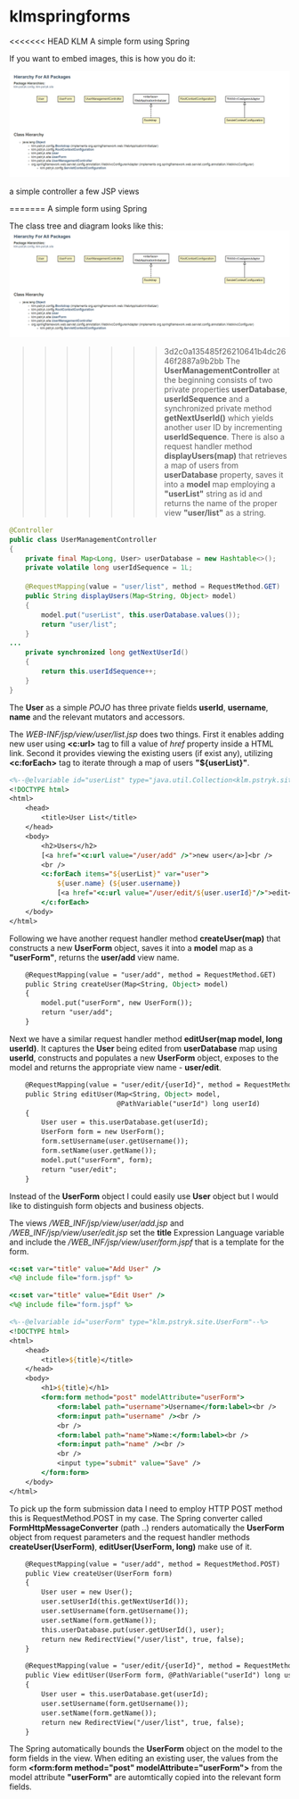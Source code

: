 # klmspringforms
<<<<<<< HEAD
KLM A simple form using Spring


If you want to embed images, this is how you do it:

![KLM package diagram](https://github.com/cklimkowski/klmspringforms/blob/master/wiki/klmpackages.png)

a simple controller
a few JSP views

=======
A simple form using Spring

The class tree and diagram looks like this: 
![KLM package diagram](https://github.com/cklimkowski/klmspringforms/blob/master/wiki/klmpackages.png)

>>>>>>> 3d2c0a135485f26210641b4dc2646f2887a9b2bb
The **UserManagementController** at the beginning consists of two private properties **userDatabase**, **userIdSequence** and a synchronized private method **getNextUserId()** which yields another user ID by incrementing **userIdSequence**. There is also a request handler method **displayUsers(map)** that retrieves a map of users from **userDatabase** property, saves it into a **model** map employing a **"userList"** string as id and returns the name of the proper view **"user/list"** as a string.

```java
@Controller
public class UserManagementController
{
    private final Map<Long, User> userDatabase = new Hashtable<>();
    private volatile long userIdSequence = 1L;

    @RequestMapping(value = "user/list", method = RequestMethod.GET)
    public String displayUsers(Map<String, Object> model)
    {
        model.put("userList", this.userDatabase.values());
        return "user/list";
    }
...
    private synchronized long getNextUserId()
    {
        return this.userIdSequence++;
    }
}

```
The **User** as a simple *POJO* has three private fields **userId**, **username**, **name** and the relevant mutators and accessors.

The *WEB-INF/jsp/view/user/list.jsp* does two things. First it enables adding new user using **<c:url>** tag to fill a value of *href* property inside a HTML link. Second it provides viewing the existing users (if exist any), utilizing **<c:forEach>** tag to iterate through a map of users **"${userList}"**.

```jsp
<%--@elvariable id="userList" type="java.util.Collection<klm.pstryk.site.User>"--%>
<!DOCTYPE html>
<html>
    <head>
        <title>User List</title>
    </head>
    <body>
        <h2>Users</h2>
        [<a href="<c:url value="/user/add" />">new user</a>]<br />
        <br />
        <c:forEach items="${userList}" var="user">
            ${user.name} (${user.username})
            [<a href="<c:url value="/user/edit/${user.userId}"/>">edit</a>]<br/>
        </c:forEach>
    </body>
</html>
```

Following we have another request handler method **createUser(map)** that constructs a new **UserForm** object, saves it into a **model** map as a **"userForm"**, returns the  **user/add** view name.
```jsp
    @RequestMapping(value = "user/add", method = RequestMethod.GET)
    public String createUser(Map<String, Object> model)
    {
        model.put("userForm", new UserForm());
        return "user/add";
    }
```
Next we have a similar request handler method **editUser(map model, long userId)**. It captures the **User** being edited from **userDatabase** map using **userId**, constructs and populates a new **UserForm** object, exposes to the model and returns the appropriate view name - **user/edit**.
```jsp
    @RequestMapping(value = "user/edit/{userId}", method = RequestMethod.GET)
    public String editUser(Map<String, Object> model,
                           @PathVariable("userId") long userId)
    {
        User user = this.userDatabase.get(userId);
        UserForm form = new UserForm();
        form.setUsername(user.getUsername());
        form.setName(user.getName());
        model.put("userForm", form);
        return "user/edit";
    }

```
Instead of the **UserForm** object I could easily use **User** object but I would like to distinguish form objects and business objects.

The views */WEB_INF/jsp/view/user/add.jsp* and */WEB_INF/jsp/view/user/edit.jsp* set the **title** Expression Language variable and include the */WEB_INF/jsp/view/user/form.jspf* that is a template for the form.

```jsp
<c:set var="title" value="Add User" />
<%@ include file="form.jspf" %>
```
```jsp
<c:set var="title" value="Edit User" />
<%@ include file="form.jspf" %>
```
```jsp
<%--@elvariable id="userForm" type="klm.pstryk.site.UserForm"--%>
<!DOCTYPE html>
<html>
    <head>
        <title>${title}</title>
    </head>
    <body>
        <h1>${title}</h1>
        <form:form method="post" modelAttribute="userForm">
            <form:label path="username">Username</form:label><br />
            <form:input path="username" /><br />
            <br />
            <form:label path="name">Name:</form:label><br />
            <form:input path="name" /><br />
            <br />
            <input type="submit" value="Save" />
        </form:form>
    </body>
</html>
```

To pick up the form submission data I need to employ HTTP POST method this is RequestMethod.POST in my case. The Spring converter called **FormHttpMessageConverter** (path ..) renders automatically the **UserForm** object from request parameters and the request handler methods **createUser(UserForm)**, **editUser(UserForm, long)** make use of it.
```jsp
    @RequestMapping(value = "user/add", method = RequestMethod.POST)
    public View createUser(UserForm form)
    {
        User user = new User();
        user.setUserId(this.getNextUserId());
        user.setUsername(form.getUsername());
        user.setName(form.getName());
        this.userDatabase.put(user.getUserId(), user);
        return new RedirectView("/user/list", true, false);
    }
```
```jsp
    @RequestMapping(value = "user/edit/{userId}", method = RequestMethod.POST)
    public View editUser(UserForm form, @PathVariable("userId") long userId)
    {
        User user = this.userDatabase.get(userId);
        user.setUsername(form.getUsername());
        user.setName(form.getName());
        return new RedirectView("/user/list", true, false);
    }
```

The Spring automatically bounds the **UserForm** object on the model to the form fields in the view. When editing an existing user, the values from the form **<form:form method="post" modelAttribute="userForm">** from the model attribute **"userForm"** are automtically copied into the relevant form fields.




